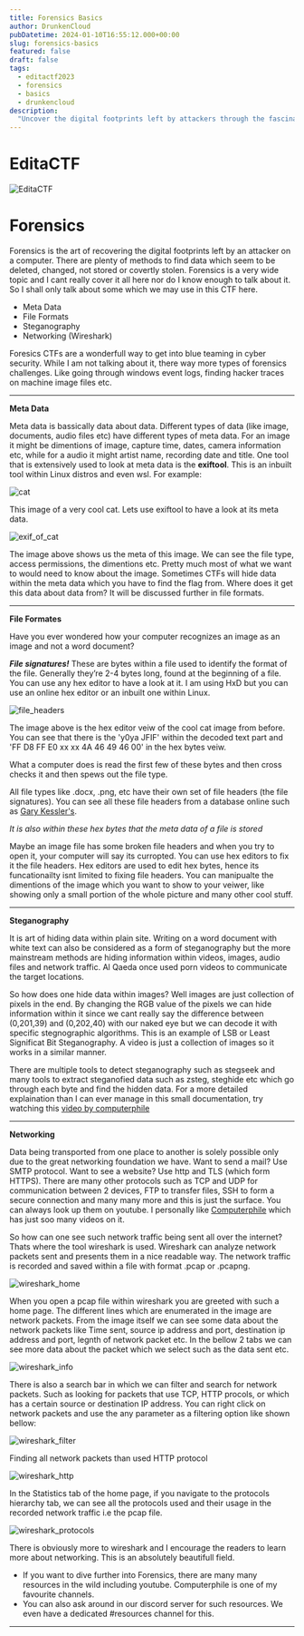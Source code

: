 ```yaml
---
title: Forensics Basics
author: DrunkenCloud
pubDatetime: 2024-01-10T16:55:12.000+00:00
slug: forensics-basics
featured: false
draft: false
tags:
  - editactf2023
  - forensics
  - basics
  - drunkencloud
description:
  "Uncover the digital footprints left by attackers through the fascinating world of Forensics. Explore techniques such as Metadata analysis, File Formats, Steganography, and Networking. Gain insights into blue teaming in cybersecurity, learning to analyze event logs, detect hidden data, and more. Forensics CTF challenges provide a gateway to a broader understanding of cybersecurity."
---
```

# **EditaCTF**

![EditaCTF](https://hackmd.io/_uploads/ry2OKgqHp.png)

#  Forensics

Forensics is the art of recovering the digital footprints left by an attacker on a computer. There are plenty of methods to find data which seem to be deleted, changed, not stored or covertly stolen. Forensics is a very wide topic and I cant really cover it all here nor do I know enough to talk about it. So I shall only talk about some which we may use in this CTF here.
* Meta Data
* File Formats
* Steganography
* Networking (Wireshark)

Foresics CTFs are a wonderfull way to get into blue teaming in cyber security. While I am not talking about it, there way more types of forensics challenges. Like going through windows event logs, finding hacker traces on machine image files etc.

---

**Meta Data**

Meta data is bassically data about data. Different types of data (like image, documents, audio files etc) have different types of meta data. For an image it might be dimentions of image, capture time, dates, camera information etc, while for a audio it might artist name, recording date and title.
One tool that is extensively used to look at meta data is the **exiftool**. This is an inbuilt tool within Linux distros and even wsl. For example:

![cat](https://hackmd.io/_uploads/B1P0_cOrT.jpg)

This image of a very cool cat. Lets use exiftool to have a look at its meta data.

![exif_of_cat](https://hackmd.io/_uploads/SJjQFquB6.jpg)

The image above shows us the meta of this image. We can see the file type, access permissions, the dimentions etc. Pretty much most of what we want to would need to know about the image.
Sometimes CTFs will hide data within the meta data which you have to find the flag from.
Where does it get this data about data from? It will be discussed further in file formats.



---

**File Formates**

Have you ever wondered how your computer recognizes an image as an image and not a word document?

***File signatures!*** These are bytes within a file used to identify the format of the file. Generally they’re 2-4 bytes long, found at the beginning of a file. You can use any hex editor to have a look at it. I am using HxD but you can use an online hex editor or an inbuilt one within Linux.

![file_headers](https://hackmd.io/_uploads/rktisqOrT.jpg)

The image above is the hex editor veiw of the cool cat image from before. You can see that there is the 'y0ya JFIF' within the decoded text part and 'FF D8 FF E0 xx xx 4A 46
49 46 00' in the hex bytes veiw.

What a computer does is read the first few of these bytes and then cross checks it and then spews out the file type.

All file types like .docx, .png, etc have their own set of file headers (the file signatures). You can see all these file headers from a database online such as [Gary Kessler's](https://www.garykessler.net/library/file_sigs.html).

*It is also within these hex bytes that the meta data of a file is stored*

Maybe an image file has some broken file headers and when you try to open it, your computer will say its curropted. You can use hex editors to fix it the file headers. 
Hex editors are used to edit hex bytes, hence its funcationailty isnt limited to fixing file headers. You can manipualte the dimentions of the image which you want to show to your veiwer, like showing only a small portion of the whole picture and many other cool stuff.


---

**Steganography**

It is art of hiding data within plain site. Writing on a word document with white text can also be considered as a form of steganography but the more mainstream methods are hiding information within videos, images, audio files and network traffic. Al Qaeda once used porn videos to communicate the target locations.

So how does one hide data within images? Well images are just collection of pixels in the end. By changing the RGB value of the pixels we can hide information within it since we cant really say the difference between (0,201,39) and (0,202,40) with our naked eye but we can decode it with specific stegnographic algorithms. This is an example of LSB or Least Significat Bit Steganography. A video is just a collection of images so it works in a similar manner.

There are multiple tools to detect steganography such as stegseek and many tools to extract steganofied data such as zsteg, steghide etc which go through each byte and find the hidden data. For a more detailed explaination than I can ever manage in this small documentation, try watching this [video by computerphile](https://www.youtube.com/watch?v=TWEXCYQKyDc&t=697s)



---

**Networking**

Data being transported from one place to another is solely possible only due to the great networking foundation we have. Want to send a mail? Use SMTP protocol. Want to see a website? Use http and TLS (which form HTTPS).
There are many other protocols such as TCP and UDP for communication between 2 devices, FTP to transfer files, SSH to form a secure connection  and many many more and this is just the surface. You can always look up them on youtube. I personally like [Computerphile](https://www.youtube.com/@Computerphile) which has just soo many videos on it.

So how can one see such network traffic being sent all over the internet? Thats where the tool wireshark is used. Wireshark can analyze network packets sent and presents them in a nice readable way. The network traffic is recorded and saved within a file with format .pcap or .pcapng.

![wireshark_home](https://hackmd.io/_uploads/SklFPs_HT.jpg)

When you open a pcap file within wireshark you are greeted with such a home page. The different lines which are enumerated in the image are network packets. From the image itself we can see some data about the network packets like Time sent, source ip address and port, destination ip address and port, legnth of network packet etc. In the bellow 2 tabs we can see more data about the packet which we select such as the data sent etc.

![wireshark_info](https://hackmd.io/_uploads/ry-1ujuSp.jpg)

There is also a search bar in which we can filter and search for network packets. Such as looking for packets that use TCP, HTTP procols, or which has a certain source or destination IP address. You can right click on network packets and use the any parameter as a filtering option like shown bellow:

![wireshark_filter](https://hackmd.io/_uploads/BJBDKsuBa.jpg)

Finding all network packets than used HTTP protocol

![wireshark_http](https://hackmd.io/_uploads/HJdAvjuST.jpg)

In the Statistics tab of the home page, if you navigate to the protocols hierarchy tab, we can see all the protocols used and their usage in the recorded network traffic i.e the pcap file.

![wireshark_protocols](https://hackmd.io/_uploads/HysTDouSa.jpg)

There is obviously more to wireshark and I encourage the readers to learn more about networking. This is an absolutely beautifull field.

* If you want to dive further into Forensics, there are many many resources in the wild including youtube. Computerphile is one of my favourite channels.
* You can also ask around in our discord server for such resources. We even have a dedicated #resources channel for this.



---

